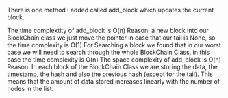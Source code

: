 There is one method I added called add_block which updates the current block.

The time complextity of add_block is O(n) Reason: a new block into our BlockChain class we just move the pointer in case that our tail is None, so the time complexity is O(1) For Searching a block we found that in our worst case we will need to search through the whole BlockChain Class, in this case the time complexity is O(n)
The space complexity of add_block is O(n) Reason: In each block of the BlockChain Class we are storing the data, the timestamp, the hash and also the previous hash (except for the tail). This means that the amount of data stored increases linearly with the number of nodes in the list.
